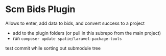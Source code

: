 # Scm Bids Plugin
Allows to enter, add data to bids, and convert success to a project

* add to the plugin folders (or pull in this subrepo from the main project)
* run `composer update spatie/laravel-package-tools`

test commit while sorting out submodule tree
